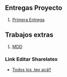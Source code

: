 ## Entregas Proyecto

 1. [Primera Entrega ](Primera_entrega/Proyecto1.pdf)

## Trabajos extras

 1. [MDD](Trabajos_extras/MDD.pdf)

### Link Editar Sharelatex
  * [ Todos los .tex acá!! ](https://www.sharelatex.com/7798455488jgtbbxhqrjzv)
